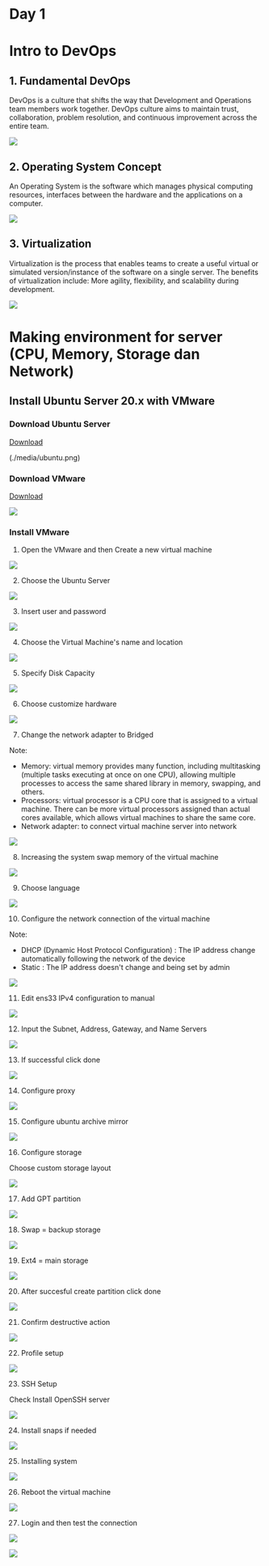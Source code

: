 # Day 1

# Intro to DevOps

## 1. Fundamental DevOps

DevOps is a culture that shifts the way that Development and Operations team members work together. DevOps culture aims to maintain trust, collaboration, problem resolution, and continuous improvement across the entire team.

![](./media/devops.jpg)

## 2. Operating System Concept

An Operating System is the software which manages physical computing resources, interfaces between the hardware and the applications on a computer.

![](./media/os.png)

## 3. Virtualization

Virtualization is the process that enables teams to create a useful virtual or simulated version/instance of the software on a single server.
The benefits of virtualization include: More agility, flexibility, and scalability during development.

![](./media/virtualization.jpg)

# Making environment for server (CPU, Memory, Storage dan Network)

## Install Ubuntu Server 20.x with VMware
### Download Ubuntu Server
[Download](https://ubuntu.com/download/server)

(./media/ubuntu.png)

### Download VMware
[Download](https://www.vmware.com/products/workstation-player/workstation-player-evaluation.html)

![](./media/vmware.jpg)

### Install VMware
1. Open the VMware and then Create a new virtual machine

![](./media/1.png)

2. Choose the Ubuntu Server

![](./media/2.png)

3. Insert user and password

![](./media/3.png)

4. Choose the Virtual Machine's name and location

![](./media/4.png)

5. Specify Disk Capacity

![](./media/5.png)

6. Choose customize hardware

![](./media/6.png)

7. Change the network adapter to Bridged

Note:
- Memory: virtual memory provides many function, including multitasking (multiple tasks executing at once on one CPU), allowing multiple processes to access the same shared library in memory, swapping, and others.
- Processors: virtual processor is a CPU core that is assigned to a virtual machine. There can be more virtual processors assigned than actual cores available, which allows virtual machines to share the same core.
- Network adapter: to connect virtual machine server into network

![](./media/7.png)

8. Increasing the system swap memory of the virtual machine

![](./media/8.png)

9. Choose language

![](./media/9.png)

10. Configure the network connection of the virtual machine

Note:
- DHCP (Dynamic Host Protocol Configuration) : The IP address change automatically following the network of the device
- Static : The IP address doesn't change and being set by admin

![](./media/10.png)

11. Edit ens33 IPv4 configuration to manual

![](./media/11.png)

12. Input the Subnet, Address, Gateway, and Name Servers

![](./media/12.png)

13. If successful click done

![](./media/13.png)

14. Configure proxy

![](./media/14.png)

15. Configure ubuntu archive mirror

![](./media/15.png)

16. Configure storage

Choose custom storage layout

![](./media/16.png)

17. Add GPT partition

![](./media/17.png)

18. Swap = backup storage

![](./media/18.png)

19. Ext4 = main storage

![](./media/19.png)

20. After succesful create partition click done

![](./media/20.png)

21. Confirm destructive action

![](./media/21.png)

22. Profile setup

![](./media/22.png)

23. SSH Setup

Check Install OpenSSH server

![](./media/23.png)

24. Install snaps if needed

![](./media/24.png)

25. Installing system

![](./media/25.png)

26. Reboot the virtual machine 

![](./media/26.png)

27. Login and then test the connection

![](./media/27.png)

![](./media/28.png)
